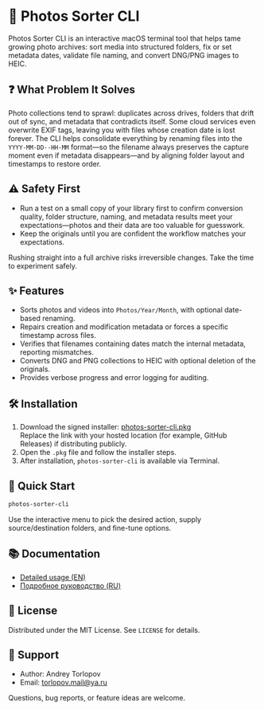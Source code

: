 # 📸 Photos Sorter CLI

Photos Sorter CLI is an interactive macOS terminal tool that helps tame growing photo archives: sort media into structured folders, fix or set metadata dates, validate file naming, and convert DNG/PNG images to HEIC.

## ❓ What Problem It Solves

Photo collections tend to sprawl: duplicates across drives, folders that drift out of sync, and metadata that contradicts itself. Some cloud services even overwrite EXIF tags, leaving you with files whose creation date is lost forever. The CLI helps consolidate everything by renaming files into the `YYYY-MM-DD--HH-MM` format—so the filename always preserves the capture moment even if metadata disappears—and by aligning folder layout and timestamps to restore order.

## ⚠️ Safety First

- Run a test on a small copy of your library first to confirm conversion quality, folder structure, naming, and metadata results meet your expectations—photos and their data are too valuable for guesswork.
- Keep the originals until you are confident the workflow matches your expectations.

Rushing straight into a full archive risks irreversible changes. Take the time to experiment safely.

## ✨ Features

- Sorts photos and videos into `Photos/Year/Month`, with optional date-based renaming.
- Repairs creation and modification metadata or forces a specific timestamp across files.
- Verifies that filenames containing dates match the internal metadata, reporting mismatches.
- Converts DNG and PNG collections to HEIC with optional deletion of the originals.
- Provides verbose progress and error logging for auditing.

## 🛠️ Installation

1. Download the signed installer: [photos-sorter-cli.pkg](dist/photos-sorter-cli.pkg)  
   Replace the link with your hosted location (for example, GitHub Releases) if distributing publicly.
2. Open the `.pkg` file and follow the installer steps.
3. After installation, `photos-sorter-cli` is available via Terminal.

## 🚀 Quick Start

```bash
photos-sorter-cli
```

Use the interactive menu to pick the desired action, supply source/destination folders, and fine-tune options.

## 📚 Documentation

- [Detailed usage (EN)](Docs/usage-en.md)
- [Подробное руководство (RU)](Docs/usage-ru.md)

## 📄 License

Distributed under the MIT License. See `LICENSE` for details.

## 🤝 Support

- Author: Andrey Torlopov
- Email: torlopov.mail@ya.ru

Questions, bug reports, or feature ideas are welcome.
